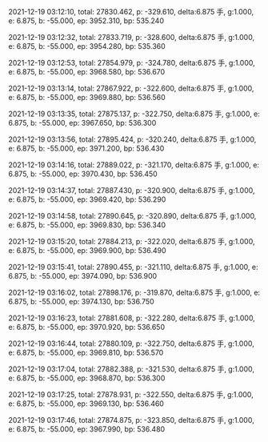 2021-12-19 03:12:10, total: 27830.462, p: -329.610, delta:6.875 手, g:1.000, e: 6.875, b: -55.000, ep: 3952.310, bp: 535.240

2021-12-19 03:12:32, total: 27833.719, p: -328.600, delta:6.875 手, g:1.000, e: 6.875, b: -55.000, ep: 3954.280, bp: 535.360

2021-12-19 03:12:53, total: 27854.979, p: -324.780, delta:6.875 手, g:1.000, e: 6.875, b: -55.000, ep: 3968.580, bp: 536.670

2021-12-19 03:13:14, total: 27867.922, p: -322.600, delta:6.875 手, g:1.000, e: 6.875, b: -55.000, ep: 3969.880, bp: 536.560

2021-12-19 03:13:35, total: 27875.137, p: -322.750, delta:6.875 手, g:1.000, e: 6.875, b: -55.000, ep: 3967.650, bp: 536.300

2021-12-19 03:13:56, total: 27895.424, p: -320.240, delta:6.875 手, g:1.000, e: 6.875, b: -55.000, ep: 3971.200, bp: 536.430

2021-12-19 03:14:16, total: 27889.022, p: -321.170, delta:6.875 手, g:1.000, e: 6.875, b: -55.000, ep: 3970.430, bp: 536.450

2021-12-19 03:14:37, total: 27887.430, p: -320.900, delta:6.875 手, g:1.000, e: 6.875, b: -55.000, ep: 3969.420, bp: 536.290

2021-12-19 03:14:58, total: 27890.645, p: -320.890, delta:6.875 手, g:1.000, e: 6.875, b: -55.000, ep: 3969.830, bp: 536.340

2021-12-19 03:15:20, total: 27884.213, p: -322.020, delta:6.875 手, g:1.000, e: 6.875, b: -55.000, ep: 3969.900, bp: 536.490

2021-12-19 03:15:41, total: 27890.455, p: -321.110, delta:6.875 手, g:1.000, e: 6.875, b: -55.000, ep: 3974.090, bp: 536.900

2021-12-19 03:16:02, total: 27898.176, p: -319.870, delta:6.875 手, g:1.000, e: 6.875, b: -55.000, ep: 3974.130, bp: 536.750

2021-12-19 03:16:23, total: 27881.608, p: -322.280, delta:6.875 手, g:1.000, e: 6.875, b: -55.000, ep: 3970.920, bp: 536.650

2021-12-19 03:16:44, total: 27880.109, p: -322.750, delta:6.875 手, g:1.000, e: 6.875, b: -55.000, ep: 3969.810, bp: 536.570

2021-12-19 03:17:04, total: 27882.388, p: -321.530, delta:6.875 手, g:1.000, e: 6.875, b: -55.000, ep: 3968.870, bp: 536.300

2021-12-19 03:17:25, total: 27878.931, p: -322.550, delta:6.875 手, g:1.000, e: 6.875, b: -55.000, ep: 3969.130, bp: 536.460

2021-12-19 03:17:46, total: 27874.875, p: -323.850, delta:6.875 手, g:1.000, e: 6.875, b: -55.000, ep: 3967.990, bp: 536.480